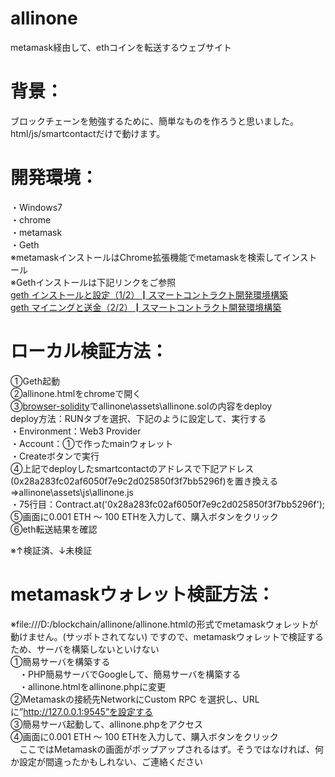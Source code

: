 # allinone  
metamask経由して、ethコインを転送するウェブサイト  
# 背景：  
ブロックチェーンを勉強するために、簡単なものを作ろうと思いました。  
html/js/smartcontactだけで動けます。  
# 開発環境：  
・Windows7  
・chrome  
・metamask  
・Geth  
※metamaskインストールはChrome拡張機能でmetamaskを検索してインストール  
※Gethインストールは下記リンクをご参照  
[geth インストールと設定（1/2）┃スマートコントラクト開発環境構築](https://it-developer.info/blockchain/development-environment-1/)   
[geth マイニングと送金（2/2）┃スマートコントラクト開発環境構築](https://it-developer.info/blockchain/development-environment-2/)  
  
# ローカル検証方法： 
①Geth起動  
②allinone.htmlをchromeで開く  
③[browser-solidity](https://ethereum.github.io/browser-solidity)でallinone\assets\allinone.solの内容をdeploy  
  deploy方法：RUNタブを選択、下記のように設定して、実行する  
  ・Environment：Web3 Provider  
  ・Account：①で作ったmainウォレット  
  ・Createボタンで実行  
④上記でdeployしたsmartcontactのアドレスで下記アドレス(0x28a283fc02af6050f7e9c2d025850f3f7bb5296f)を置き換える  
  ⇒allinone\assets\js\allinone.js  
  ・75行目：Contract.at('0x28a283fc02af6050f7e9c2d025850f3f7bb5296f');  
⑤画面に0.001 ETH ～ 100 ETHを入力して、購入ボタンをクリック  
⑥eth転送結果を確認  

※↑検証済、↓未検証  

# metamaskウォレット検証方法： 
※file:///D:/blockchain/allinone/allinone.htmlの形式でmetamaskウォレットが動けません。(サッポトされてない) 
ですので、metamaskウォレットで検証するため、サーバを構築しないといけない  
①簡易サーバを構築する  
　・PHP簡易サーバでGoogleして、簡易サーバを構築する  
　・allinone.htmlをallinone.phpに変更  
②Metamaskの接続先NetworkにCustom RPC を選択し、URLに”http://127.0.0.1:9545”を設定する  
③簡易サーバ起動して、allinone.phpをアクセス  
④画面に0.001 ETH ～ 100 ETHを入力して、購入ボタンをクリック  
　ここではMetamaskの画面がポップアップされるはず。そうではなければ、何か設定が間違ったかもしれない、ご連絡ください  
